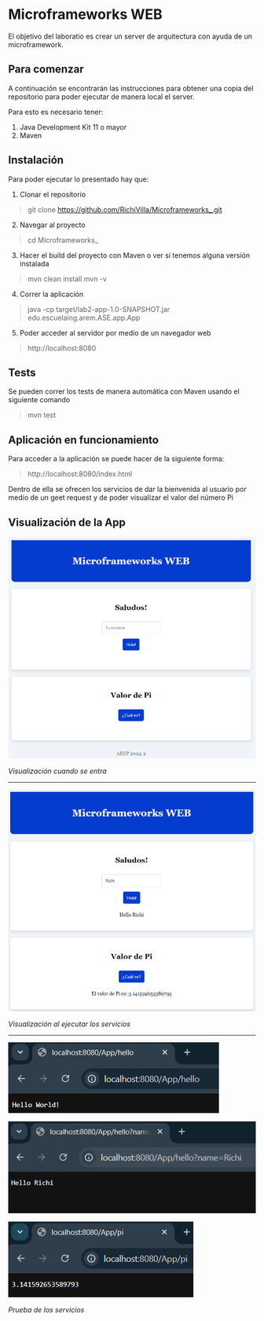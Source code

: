 __<h1>Microframeworks WEB</h1>__
El objetivo del laboratio es crear un server de arquitectura con ayuda de un microframework.

<h2>Para comenzar</h2>
A continuación se encontrarán las instrucciones para obtener una copia del repositorio para poder ejecutar de manera local el server.

Para esto es necesario tener:
 1. Java Development Kit 11 o mayor
 2. Maven

__<h2> Instalación </h2>__
Para poder ejecutar lo presentado hay que:
1. Clonar el repositorio
> git clone https://github.com/RichiVilla/Microframeworks_.git
2. Navegar al proyecto
> cd Microframeworks_
3. Hacer el build del proyecto con Maven o ver si tenemos alguna versión instalada
> mvn clean install
> mvn -v
4. Correr la aplicación
> java -cp target/lab2-app-1.0-SNAPSHOT.jar edu.escuelaing.arem.ASE.app.App
5. Poder acceder al servidor por medio de un navegador web
> http://localhost:8080

__<h2> Tests </h2>__
Se pueden correr los tests de manera automática con Maven usando el siguiente comando
> mvn test

__<h2> Aplicación en funcionamiento </h2>__
Para acceder a la aplicación se puede hacer de la siguiente forma:
>http://localhost:8080/index.html

Dentro de ella se ofrecen los servicios de dar la bienvenida al usuario por medio de un geet request y de poder visualizar el valor del número Pi

__<h2> Visualización de la App </h2>__

![img_2.png](images/img_2.png)

*Visualización cuando se entra*

--------------

![img_1.png](images/img_1.png)

*Visualización al ejecutar los servicios*

--------------


![img_3.png](images/img_3.png)

![img_4.png](images/img_4.png)

![img_5.png](images/img_5.png)

*Prueba de los servicios*
